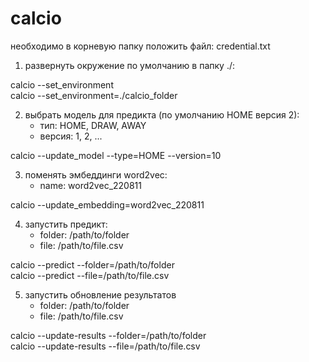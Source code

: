 # calcio
необходимо в корневую папку положить файл: credential.txt
1. развернуть окружение по умолчанию в папку ./: <br>

calcio --set_environment<br>
calcio --set_environment=./calcio_folder

2. выбрать модель для предикта (по умолчанию HOME версия 2):
    - тип:  HOME, DRAW, AWAY
    - версия: 1, 2, ...<br>

calcio --update_model --type=HOME --version=10

3. поменять эмбеддинги word2vec:
    - name: word2vec_220811<br>

calcio --update_embedding=word2vec_220811

4. запустить предикт:
    - folder: /path/to/folder
    - file: /path/to/file.csv<br>

calcio --predict --folder=/path/to/folder<br>
calcio --predict --file=/path/to/file.csv

5. запустить обновление результатов
    - folder: /path/to/folder
    - file: /path/to/file.csv<br>

calcio --update-results --folder=/path/to/folder<br>
calcio --update-results --file=/path/to/file.csv
